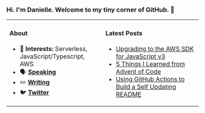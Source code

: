 ### Hi. I'm Danielle. Welcome to my tiny corner of GitHub. 👋

<table rules="none"><tr><td valign="top" width="50%">
  
#### About
- 🧠 **Interests:** Serverless, JavaScript/Typescript, AWS 
- 🗣 **[Speaking](https://www.danielleheberling.xyz/speaking)**
- ✏️ **[Writing](https://www.danielleheberling.xyz/)**
- 🐦 **[Twitter](https://twitter.com/deeheber)**

</td><td valign="top" width="50%">

#### Latest Posts
<!-- start latest posts -->
- [Upgrading to the AWS SDK for JavaScript v3](https://danielleheberling.xyz/blog/new-aws-js-sdk/)
- [5 Things I Learned from Advent of Code](https://danielleheberling.xyz/blog/advent-of-code/)
- [Using GitHub Actions to Build a Self Updating README](https://danielleheberling.xyz/blog/github-actions/)
<!-- end latest posts -->

</td>
</tr></table>
